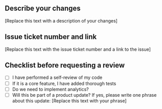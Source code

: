 ## Describe your changes

[Replace this text with a description of your changes]

## Issue ticket number and link

[Replace this text with the issue ticket number and a link to the issue]

## Checklist before requesting a review

- [ ] I have performed a self-review of my code
- [ ] If it is a core feature, I have added thorough tests
- [ ] Do we need to implement analytics?
- [ ] Will this be part of a product update? If yes, please write one phrase about this update: [Replace this text with your phrase]
